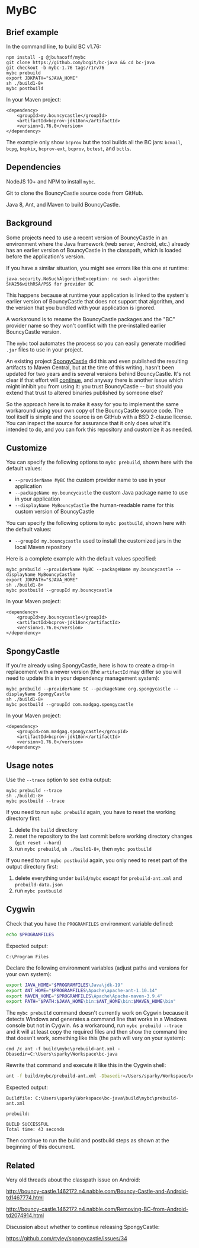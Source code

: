 MyBC
====

Brief example
-------------

In the command line, to build BC v1.76:

```
npm install -g @jbuhacoff/mybc
git clone https://github.com/bcgit/bc-java && cd bc-java
git checkout -b mybc-1.76 tags/r1rv76
mybc prebuild
export JDKPATH="$JAVA_HOME"
sh ./build1-8+
mybc postbuild
```

In your Maven project:

```
<dependency>
    <groupId>my.bouncycastle</groupId>
    <artifactId>bcprov-jdk18on</artifactId>
    <version>1.76.0</version>
</dependency>
```

The example only show `bcprov` but the tool builds all the BC jars:
`bcmail`, `bcpg`, `bcpkix`, `bcprov-ext`, `bcprov`, `bctest`, and `bctls`.

Dependencies
------------

NodeJS 10+ and NPM to install `mybc`.

Git to clone the BouncyCastle source code from GitHub.

Java 8, Ant, and Maven to build BouncyCastle.


Background
----------

Some projects need to use a recent version of BouncyCastle in an 
environment where the Java framework (web server, Android, etc.) already has an
earlier version of BouncyCastle in the classpath, which is loaded before the
application's version.

If you have a similar situation, you might see errors like this one at runtime:

```
java.security.NoSuchAlgorithmException: no such algorithm: SHA256withRSA/PSS for provider BC
```

This happens because at runtime your application is linked to the system's earlier version
of BouncyCastle that does not support that algorithm, and the version that you bundled
with your application is ignored.

A workaround is to rename the BouncyCastle
packages and the "BC" provider name so they won't conflict
with the pre-installed earlier BouncyCastle version.

The `mybc` tool automates the process so you can easily generate modified `.jar`
files to use in your project.

An existing project [SpongyCastle](https://github.com/rtyley/spongycastle) did
this and even published the resulting artifacts to Maven Central, but 
at the time of this writing, hasn't been updated for two years and is several 
versions behind BouncyCastle. It's not clear if that effort will
[continue](https://github.com/rtyley/spongycastle/issues/34), and anyway there is
another issue which might inhibit you from using it: you trust BouncyCastle --
but should you extend that trust to altered binaries published by someone else?

So the approach here is to make it easy for you to implement the same workaround
using your own copy of the BouncyCastle source code. 
The tool itself is simple and the source is on GitHub with a BSD 2-clause license.
You can inspect the source for assurance that it only does what it's intended to do,
and you can fork this repository and customize it as needed.


Customize
---------


You can specify the following options to `mybc prebuild`, shown here with the default values:

* `--providerName MyBC` the custom provider name to use in your application
* `--packageName my.bouncycastle` the custom Java package name to use in your application
* `--displayName MyBouncyCastle` the human-readable name for this custom version of BouncyCastle

You can specify the following options to `mybc postbuild`, shown here with the default values:

* `--groupId my.bouncycastle` used to install the customized jars in the local Maven repository

Here is a complete example with the default values specified:

```
mybc prebuild --providerName MyBC --packageName my.bouncycastle --displayName MyBouncyCastle
export JDKPATH="$JAVA_HOME"
sh ./build1-8+
mybc postbuild --groupId my.bouncycastle
```

In your Maven project:

```
<dependency>
    <groupId>my.bouncycastle</groupId>
    <artifactId>bcprov-jdk18on</artifactId>
    <version>1.76.0</version>
</dependency>
```


SpongyCastle
------------

If you're already using SpongyCastle, here is how to create a drop-in replacement
with a newer version (the `artifactId` may differ so you will need to update
this in your dependency management system):

```
mybc prebuild --providerName SC --packageName org.spongycastle --displayName SpongyCastle
sh ./build1-8+
mybc postbuild --groupId com.madgag.spongycastle
```

In your Maven project:

```
<dependency>
    <groupId>com.madgag.spongycastle</groupId>
    <artifactId>bcprov-jdk18on</artifactId>
    <version>1.76.0</version>
</dependency>
```

Usage notes
-----------

Use the `--trace` option to see extra output:

```
mybc prebuild --trace
sh ./build1-8+
mybc postbuild --trace
```

If you need to run `mybc prebuild` again, you have to reset the working directory first:

1. delete the `build` directory
2. reset the repository to the last commit before working directory changes (`git reset --hard`)
3. run `mybc prebuild`, `sh ./build1-8+`, then `mybc postbuild`

If you need to run `mybc postbuild` again, you only need to reset part of the output directory first:

1. delete everything under `build/mybc` *except* for `prebuild-ant.xml` and `prebuild-data.json`
2. run `mybc postbuild`

Cygwin
------

Check that you have the `PROGRAMFILES` environment variable defined:

```sh
echo $PROGRAMFILES
```

Expected output:

```
C:\Program Files
```

Declare the following environment variables (adjust paths and versions for your own system):

```sh
export JAVA_HOME="$PROGRAMFILES\Java\jdk-19"
export ANT_HOME="$PROGRAMFILES\Apache\apache-ant-1.10.14"
export MAVEN_HOME="$PROGRAMFILES\Apache\Apache-maven-3.9.4"
export PATH="$PATH:$JAVA_HOME\bin:$ANT_HOME\bin:$MAVEN_HOME\bin"
```

The `mybc prebuild` command doesn't currently work on Cygwin because it detects Windows
and generates a command line that works in a Windows console but not in Cygwin. As a
workaround, run `mybc prebuild --trace` and it will at least copy the required files
and then show the command line that doesn't work, something like this (the path will vary
on your system):

```
cmd /c ant -f build\mybc\prebuild-ant.xml -Dbasedir=C:\Users\sparky\Workspace\bc-java
```

Rewrite that command and execute it like this in the Cygwin shell:

```sh
ant -f build/mybc/prebuild-ant.xml -Dbasedir=/Users/sparky/Workspace/bc-java
```

Expected output:

```
Buildfile: C:\Users\sparky\Workspace\bc-java\build\mybc\prebuild-ant.xml

prebuild:

BUILD SUCCESSFUL
Total time: 43 seconds
```

Then continue to run the build and postbuild steps as shown at the beginning of this document.


Related
-------

Very old threads about the classpath issue on Android:

http://bouncy-castle.1462172.n4.nabble.com/Bouncy-Castle-and-Android-td1467774.html

http://bouncy-castle.1462172.n4.nabble.com/Removing-BC-from-Android-td2074914.html

Discussion about whether to continue releasing SpongyCastle:

https://github.com/rtyley/spongycastle/issues/34
